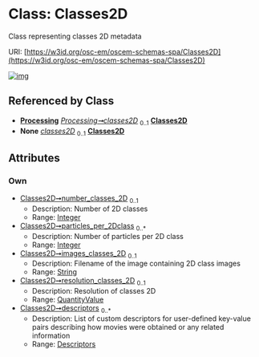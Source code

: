 
# Class: Classes2D

Class representing classes 2D metadata

URI: [https://w3id.org/osc-em/oscem-schemas-spa/Classes2D](https://w3id.org/osc-em/oscem-schemas-spa/Classes2D)


[![img](https://yuml.me/diagram/nofunky;dir:TB/class/[QuantityValue],[Processing],[Descriptors],[Descriptors]<descriptors%200..*-++[Classes2D&#124;number_classes_2D:integer%20%3F;particles_per_2Dclass:integer%20*;images_classes_2D:string%20%3F],[QuantityValue]<resolution_classes_2D%200..1-++[Classes2D],[Processing]++-%20classes2D%200..1>[Classes2D],[Processing]++-%20classes2D(i)%200..1>[Classes2D])](https://yuml.me/diagram/nofunky;dir:TB/class/[QuantityValue],[Processing],[Descriptors],[Descriptors]<descriptors%200..*-++[Classes2D&#124;number_classes_2D:integer%20%3F;particles_per_2Dclass:integer%20*;images_classes_2D:string%20%3F],[QuantityValue]<resolution_classes_2D%200..1-++[Classes2D],[Processing]++-%20classes2D%200..1>[Classes2D],[Processing]++-%20classes2D(i)%200..1>[Classes2D])

## Referenced by Class

 *  **[Processing](Processing.md)** *[Processing➞classes2D](Processing_classes2D.md)*  <sub>0..1</sub>  **[Classes2D](Classes2D.md)**
 *  **None** *[classes2D](classes2D.md)*  <sub>0..1</sub>  **[Classes2D](Classes2D.md)**

## Attributes


### Own

 * [Classes2D➞number_classes_2D](Classes2D_number_classes_2D.md)  <sub>0..1</sub>
     * Description: Number of 2D classes
     * Range: [Integer](types/Integer.md)
 * [Classes2D➞particles_per_2Dclass](Classes2D_particles_per_2Dclass.md)  <sub>0..\*</sub>
     * Description: Number of particles per 2D class
     * Range: [Integer](types/Integer.md)
 * [Classes2D➞images_classes_2D](Classes2D_images_classes_2D.md)  <sub>0..1</sub>
     * Description: Filename of the image containing 2D class images
     * Range: [String](types/String.md)
 * [Classes2D➞resolution_classes_2D](Classes2D_resolution_classes_2D.md)  <sub>0..1</sub>
     * Description: Resolution of classes 2D
     * Range: [QuantityValue](QuantityValue.md)
 * [Classes2D➞descriptors](Classes2D_descriptors.md)  <sub>0..\*</sub>
     * Description: List of custom descriptors for user-defined key-value pairs describing how movies were obtained or any related information
     * Range: [Descriptors](Descriptors.md)
